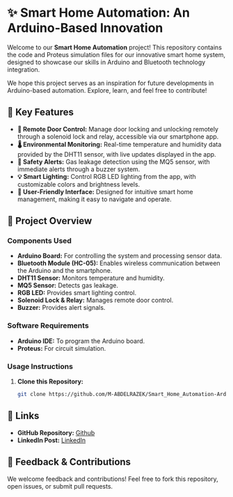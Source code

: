 # ✨ Smart Home Automation: An Arduino-Based Innovation

Welcome to our **Smart Home Automation** project! This repository contains the code and Proteus simulation files for our innovative smart home system, designed to showcase our skills in Arduino and Bluetooth technology integration. 

We hope this project serves as an inspiration for future developments in Arduino-based automation. Explore, learn, and feel free to contribute!

## 🌟 Key Features

- **🔐 Remote Door Control:** Manage door locking and unlocking remotely through a solenoid lock and relay, accessible via our smartphone app.
- **🌡️ Environmental Monitoring:** Real-time temperature and humidity data provided by the DHT11 sensor, with live updates displayed in the app.
- **🚨 Safety Alerts:** Gas leakage detection using the MQ5 sensor, with immediate alerts through a buzzer system.
- **💡 Smart Lighting:** Control RGB LED lighting from the app, with customizable colors and brightness levels.
- **📱 User-Friendly Interface:** Designed for intuitive smart home management, making it easy to navigate and operate.

## 🔧 Project Overview

### Components Used

- **Arduino Board:** For controlling the system and processing sensor data.
- **Bluetooth Module (HC-05):** Enables wireless communication between the Arduino and the smartphone.
- **DHT11 Sensor:** Monitors temperature and humidity.
- **MQ5 Sensor:** Detects gas leakage.
- **RGB LED:** Provides smart lighting control.
- **Solenoid Lock & Relay:** Manages remote door control.
- **Buzzer:** Provides alert signals.

### Software Requirements

- **Arduino IDE:** To program the Arduino board.
- **Proteus:** For circuit simulation.

### Usage Instructions

1. **Clone this Repository:**
   ```bash
   git clone https://github.com/M-ABDELRAZEK/Smart_Home_Automation-Arduino.git

## 🔗 Links

- **GitHub Repository:** [Github](https://github.com/M-ABDELRAZEK/Smart_Home_Automation-Arduino)
- **LinkedIn Post:** [LinkedIn](https://www.linkedin.com/posts/mohamed-abdelrazek-a8aa98246_smarthome-arduino-bluetooth-activity-7207537046092001280-3mxF?utm_source=share&utm_medium=member_desktop)

## 💬 Feedback & Contributions

We welcome feedback and contributions! Feel free to fork this repository, open issues, or submit pull requests.
